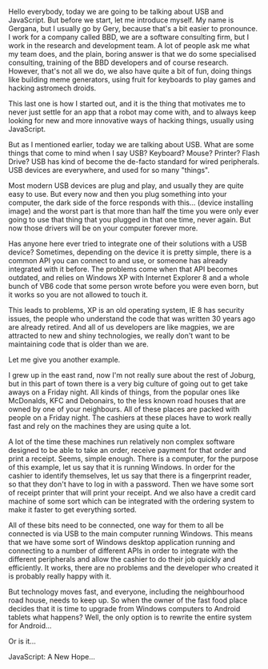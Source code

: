 Hello everybody, today we are going to be talking about USB and JavaScript. But before we start, let me introduce myself. My name is Gergana, but I usually go by Gery, because that's a bit easier to pronounce. I work for a company called BBD, we are a software consulting firm, but I work in the research and development team. A lot of people ask me what my team does, and the plain, boring answer is that we do some specialised consulting, training of the BBD developers and of course research. However, that's not all we do, we also have quite a bit of fun, doing things like building meme generators, using fruit for keyboards to play games and hacking astromech droids.

This last one is how I started out, and it is the thing that motivates me to never just settle for an app that a robot may come with, and to always keep looking for new and more innovative ways of hacking things, usually using JavaScript.

But as I mentioned earlier, today we are talking about USB. What are some things that come to mind when I say USB? Keyboard? Mouse? Printer? Flash Drive? USB has kind of become the de-facto standard for wired peripherals. USB devices are everywhere, and used for so many "things".

Most modern USB devices are plug and play, and usually they are quite easy to use. But every now and then you plug something into your computer, the dark side of the force responds with this... (device installing image) and the worst part is that more than half the time you were only ever going to use that thing that you plugged in that one time, never again. But now those drivers will be on your computer forever more.

Has anyone here ever tried to integrate one of their solutions with a USB device? Sometimes, depending on the device it is pretty simple, there is a common API you can connect to and use, or someone has already integrated with it before. The problems come when that API becomes outdated, and relies on Windows XP with Internet Explorer 8 and a whole bunch of VB6 code that some person wrote before you were even born, but it works so you are not allowed to touch it. 

This leads to problems, XP is an old operating system, IE 8 has security issues, the people who understand the code that was written 30 years ago are already retired. And all of us developers are like magpies, we are attracted to new and shiny technologies, we really don't want to be maintaining code that is older than we are.

Let me give you another example.

I grew up in the east rand, now I'm not really sure about the rest of Joburg, but in this part of town there is a very big culture of going out to get take aways on a Friday night. All kinds of things, from the popular ones like McDonalds, KFC and Debonairs, to the less known road houses that are owned by one of your neighbours. All of these places are packed with people on a Friday night. The cashiers at these places have to work really fast and rely on the machines they are using quite a lot.

A lot of the time these machines run relatively non complex software designed to be able to take an order, receive payment for that order and print a receipt. Seems, simple enough. There is a computer, for the purpose of this example, let us say that it is running Windows. In order for the cashier to identify themselves, let us say that there is a fingerprint reader, so that they don't have to log in with a password. Then we have some sort of receipt printer that will print your receipt. And we also have a credit card machine of some sort which can be integrated with the ordering system to make it faster to get everything sorted.

All of these bits need to be connected, one way for them to all be connected is via USB to the main computer running Windows. This means that we have some sort of Windows desktop application running and connecting to a number of different APIs in order to integrate with the different peripherals and allow the cashier to do their job quickly and efficiently. It works, there are no problems and the developer who created it is probably really happy with it.

But technology moves fast, and everyone, including the neighbourhood road house, needs to keep up. So when the owner of the fast food place decides that it is time to upgrade from Windows computers to Android tablets what happens? Well, the only option is to rewrite the entire system for Android...

Or is it...

JavaScript: A New Hope...

